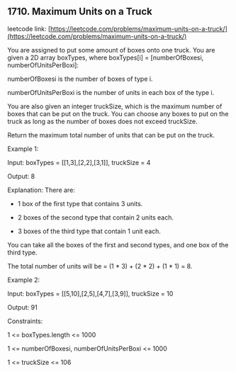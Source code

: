 ## 1710. Maximum Units on a Truck

leetcode link: [https://leetcode.com/problems/maximum-units-on-a-truck/](https://leetcode.com/problems/maximum-units-on-a-truck/)

You are assigned to put some amount of boxes onto one truck. You are given a 2D array boxTypes, where boxTypes[i] = [numberOfBoxesi, numberOfUnitsPerBoxi]:

numberOfBoxesi is the number of boxes of type i.

numberOfUnitsPerBoxi is the number of units in each box of the type i.

You are also given an integer truckSize, which is the maximum number of boxes that can be put on the truck. You can choose any boxes to put on the truck as long as the number of boxes does not exceed truckSize.

Return the maximum total number of units that can be put on the truck.

 

Example 1:

Input: boxTypes = [[1,3],[2,2],[3,1]], truckSize = 4

Output: 8

Explanation: There are:

- 1 box of the first type that contains 3 units.

- 2 boxes of the second type that contain 2 units each.

- 3 boxes of the third type that contain 1 unit each.

You can take all the boxes of the first and second types, and one box of the third type.

The total number of units will be = (1 * 3) + (2 * 2) + (1 * 1) = 8.

Example 2:

Input: boxTypes = [[5,10],[2,5],[4,7],[3,9]], truckSize = 10

Output: 91




Constraints:

1 <= boxTypes.length <= 1000

1 <= numberOfBoxesi, numberOfUnitsPerBoxi <= 1000

1 <= truckSize <= 106
